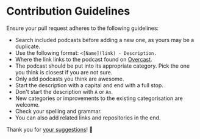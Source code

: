 # Contribution Guidelines
Ensure your pull request adheres to the following guidelines:
- Search included podcasts before adding a new one, as yours may be a duplicate.
- Use the following format: `<[Name](link) - Description.`
- Where the link links to the podcast found on [Overcast](https://overcast.fm).
- The podcast should be put into its appropriate category. Pick the one you think is closest if you are not sure.
- Only add podcasts you think are awesome.
- Start the description with a capital and end with a full stop.
- Don't start the description with `A` or `An`.
- New categories or improvements to the existing categorisation are welcome.
- Check your spelling and grammar.
- You can also add related links and repositories in the end.

Thank you for [your suggestions](../../edit/master/readme.md)! 💜